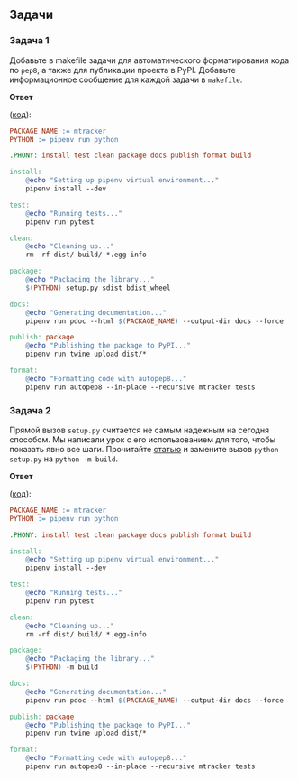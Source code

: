 ## Задачи

### Задача 1

Добавьте в makefile задачи для автоматического форматирования кода по `pep8`, а также для публикации проекта в PyPI. Добавьте информационное сообщение для каждой задачи в `makefile`.

**Ответ**

([код](/projects/packaging/pep_formating/makefile)):

```makefile
PACKAGE_NAME := mtracker
PYTHON := pipenv run python

.PHONY: install test clean package docs publish format build

install:
	@echo "Setting up pipenv virtual environment..."
	pipenv install --dev

test:
	@echo "Running tests..."
	pipenv run pytest

clean:
	@echo "Cleaning up..."
	rm -rf dist/ build/ *.egg-info

package:
	@echo "Packaging the library..."
	$(PYTHON) setup.py sdist bdist_wheel

docs:
	@echo "Generating documentation..."
	pipenv run pdoc --html $(PACKAGE_NAME) --output-dir docs --force

publish: package
	@echo "Publishing the package to PyPI..."
	pipenv run twine upload dist/*

format:
	@echo "Formatting code with autopep8..."
	pipenv run autopep8 --in-place --recursive mtracker tests

```

### Задача 2

Прямой вызов `setup.py` считается не самым надежным на сегодня способом. Мы написали урок с его использованием для того, чтобы показать явно все шаги. Прочитайте [статью](https://blog.ganssle.io/articles/2021/10/setup-py-deprecated.html) и замените вызов `python setup.py` на `python -m build`. 

**Ответ**

([код](/projects/packaging/setup_to_build/makefile)):

```makefile
PACKAGE_NAME := mtracker
PYTHON := pipenv run python

.PHONY: install test clean package docs publish format build

install:
	@echo "Setting up pipenv virtual environment..."
	pipenv install --dev

test:
	@echo "Running tests..."
	pipenv run pytest

clean:
	@echo "Cleaning up..."
	rm -rf dist/ build/ *.egg-info

package:
	@echo "Packaging the library..."
	$(PYTHON) -m build

docs:
	@echo "Generating documentation..."
	pipenv run pdoc --html $(PACKAGE_NAME) --output-dir docs --force

publish: package
	@echo "Publishing the package to PyPI..."
	pipenv run twine upload dist/*

format:
	@echo "Formatting code with autopep8..."
	pipenv run autopep8 --in-place --recursive mtracker tests
```
